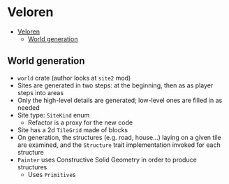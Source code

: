 # Veloren

- [Veloren](#veloren)
  - [World generation](#world-generation)

## World generation

- `world` crate (author looks at `site2` mod)
- Sites are generated in two steps: at the beginning, then as as player steps into areas
- Only the high-level details are generated; low-level ones are filled in as needed
- Site type: `SiteKind` enum
  - Refactor is a proxy for the new code
- Site has a 2d `TileGrid` made of blocks
- On generation, the structures (e.g. road, house...) laying on a given tile are examined, and the `Structure` trait implementation invoked for each structure
- `Painter` uses Constructive Solid Geometry in order to produce structures
  - Uses `Primitive`s
